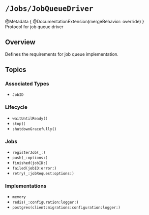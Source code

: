 # ``/Jobs/JobQueueDriver``

@Metadata {
    @DocumentationExtension(mergeBehavior: override)
}
Protocol for job queue driver

## Overview

Defines the requirements for job queue implementation.

## Topics

### Associated Types

- ``JobID``

### Lifecycle

- ``waitUntilReady()``
- ``stop()``
- ``shutdownGracefully()``

### Jobs

- ``registerJob(_:)``
- ``push(_:options:)``
- ``finished(jobID:)``
- ``failed(jobID:error:)``
- ``retry(_:jobRequest:options:)``

### Implementations

- ``memory``
- ``redis(_:configuration:logger:)``
- ``postgres(client:migrations:configuration:logger:)``
